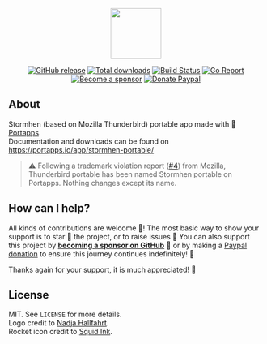 <p align="center"><a href="https://portapps.io/app/stormhen-portable/" target="_blank"><img width="100" src="https://github.com/portapps/stormhen-portable/blob/master/res/papp.png"></a></p>

<p align="center">
  <a href="https://portapps.io/app/stormhen-portable/#download"><img src="https://img.shields.io/github/release/portapps/stormhen-portable.svg?style=flat-square" alt="GitHub release"></a>
  <a href="https://portapps.io/app/stormhen-portable/#download"><img src="https://img.shields.io/github/downloads/portapps/stormhen-portable/total.svg?style=flat-square" alt="Total downloads"></a>
  <a href="https://github.com/portapps/stormhen-portable/actions?workflow=build"><img src="https://img.shields.io/github/workflow/status/portapps/stormhen-portable/build?label=build&logo=github&style=flat-square" alt="Build Status"></a>
  <a href="https://goreportcard.com/report/github.com/portapps/stormhen-portable"><img src="https://goreportcard.com/badge/github.com/portapps/stormhen-portable?style=flat-square" alt="Go Report"></a>
  <br /><a href="https://github.com/sponsors/crazy-max"><img src="https://img.shields.io/badge/sponsor-crazy--max-181717.svg?logo=github&style=flat-square" alt="Become a sponsor"></a>
  <a href="https://www.paypal.me/crazyws"><img src="https://img.shields.io/badge/donate-paypal-00457c.svg?logo=paypal&style=flat-square" alt="Donate Paypal"></a>
</p>

## About

Stormhen (based on Mozilla Thunderbird) portable app made with 🚀 [Portapps](https://portapps.io).<br />
Documentation and downloads can be found on https://portapps.io/app/stormhen-portable/

> :warning: Following a trademark violation report ([#4](https://github.com/portapps/stormhen-portable/issues/4)) from Mozilla, Thunderbird portable has been named Stormhen portable on Portapps. Nothing changes except its name.

## How can I help?

All kinds of contributions are welcome :raised_hands:! The most basic way to show your support is to star :star2: the project, or to raise issues :speech_balloon: You can also support this project by [**becoming a sponsor on GitHub**](https://github.com/sponsors/crazy-max) :clap: or by making a [Paypal donation](https://www.paypal.me/crazyws) to ensure this journey continues indefinitely! :rocket:

Thanks again for your support, it is much appreciated! :pray:

## License

MIT. See `LICENSE` for more details.<br />
Logo credit to [Nadja Hallfahrt](http://blog.artcore-illustrations.de/).<br />
Rocket icon credit to [Squid Ink](http://thesquid.ink).
